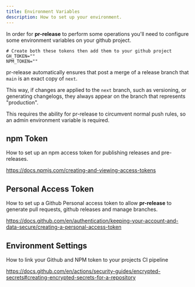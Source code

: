 ```yaml
---
title: Environment Variables
description: How to set up your environment.
---
```


In order for **pr-release** to perform some operations you'll need to configure some environment variables on your github project.

```.env
# Create both these tokens then add them to your github project
GH_TOKEN=""
NPM_TOKEN=""
```

pr-release automatically ensures that post a merge of a release branch that `main` is an exact copy of `next`.

This way, if changes are applied to the `next` branch, such as versioning, or generating changelogs, they always appear on the branch that
represents "production".

This requires the ability for pr-release to circumvent normal push rules, so an admin environment variable is required.

## npm Token

How to set up an npm access token for publishing releases and pre-releases.

https://docs.npmjs.com/creating-and-viewing-access-tokens

## Personal Access Token

How to set up a Github Personal access token to allow **pr-release** to generate pull requests, github releases and manage branches.

https://docs.github.com/en/authentication/keeping-your-account-and-data-secure/creating-a-personal-access-token

## Environment Settings

How to link your Github and NPM token to your projects CI pipeline

https://docs.github.com/en/actions/security-guides/encrypted-secrets#creating-encrypted-secrets-for-a-repository